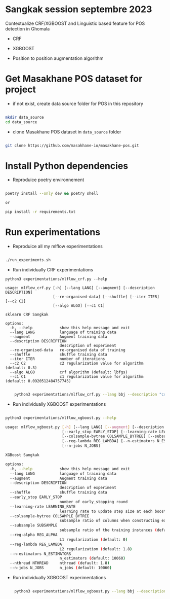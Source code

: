 # Sangkak session septembre 2023

Contextualize CRF/XGBOOST and Linguistic based feature for POS detection in Ghomala

- CRF

- XGBOOST

- Position to position augmentation algorithm


# Get Masakhane POS dataset for project

- if not exist, create data source folder for POS in this repository

```sh

mkdir data_source
cd data_source

```

- clone Masakhane POS dataset in `data_source` folder

```sh

git clone https://github.com/masakhane-io/masakhane-pos.git

```

# Install Python dependencies

- Reproduice poetry environnement

```sh

poetry install --only dev && poetry shell

or 

pip install -r requirements.txt

```


# Run experimentations

- Reproduice all my mlflow experimentations 

```sh

./run_experiments.sh

```

- Run individually CRF experimentations

```
python3 experimentations/mlflow_crf.py --help

usage: mlflow_crf.py [-h] [--lang LANG] [--augment] [--description DESCRIPTION]
                     [--re-organised-data] [--shuffle] [--iter ITER] [--c2 C2]
                     [--algo ALGO] [--c1 C1]

sklearn CRF Sangkak

options:
  -h, --help            show this help message and exit
  --lang LANG           language of training data
  --augment             Augment training data
  --description DESCRIPTION
                        description of experiment
  --re-organised-data   re-organised data of training
  --shuffle             shuffle training data
  --iter ITER           number of iterations
  --c2 C2               c2 regularization value for algorithm (default: 0.3)
  --algo ALGO           crf algorithm (default: lbfgs)
  --c1 C1               c1 regularization value for algorithm (default: 0.0920512484757745)

```

```sh

    python3 experimentations/mlflow_crf.py --lang bbj --description "crf: iter 100" --iter 100

```

- Run individually XGBOOST experimentations

```sh

python3 experimentations/mlflow_xgboost.py --help

usage: mlflow_xgboost.py [-h] [--lang LANG] [--augment] [--description DESCRIPTION] [--shuffle]
                         [--early_stop EARLY_STOP] [--learning-rate LEARNING_RATE]
                         [--colsample-bytree COLSAMPLE_BYTREE] [--subsample SUBSAMPLE] [--reg-alpha REG_ALPHA]
                         [--reg-lambda REG_LAMBDA] [--n-estimators N_ESTIMATORS] [--nthread NTHREAD]
                         [--n-jobs N_JOBS]

XGBoost Sangkak

options:
  -h, --help            show this help message and exit
  --lang LANG           language of training data
  --augment             Augment training data
  --description DESCRIPTION
                        description of experiment
  --shuffle             shuffle training data
  --early_stop EARLY_STOP
                        number of early_stopping round
  --learning-rate LEARNING_RATE
                        learning rate to update step size at each boosting step (default: 0.3)
  --colsample-bytree COLSAMPLE_BYTREE
                        subsample ratio of columns when constructing each tree (default: 1.0)
  --subsample SUBSAMPLE
                        subsample ratio of the training instances (default: 1.0)
  --reg-alpha REG_ALPHA
                        L1 regularization (default: 0)
  --reg-lambda REG_LAMBDA
                        L2 regularization (default: 1.8)
  --n-estimators N_ESTIMATORS
                        n_estimators (default: 10060)
  --nthread NTHREAD     nthread (default: 1.8)
  --n-jobs N_JOBS       n_jobs (default: 10060)

```

- Run individually XGBOOST experimentations

```sh

    python3 experimentations/mlflow_xgboost.py --lang bbj --description "xgb: n_estimator 5060 + lr=0.01" --n-estimators 5060 --learning-rate 0.01

```